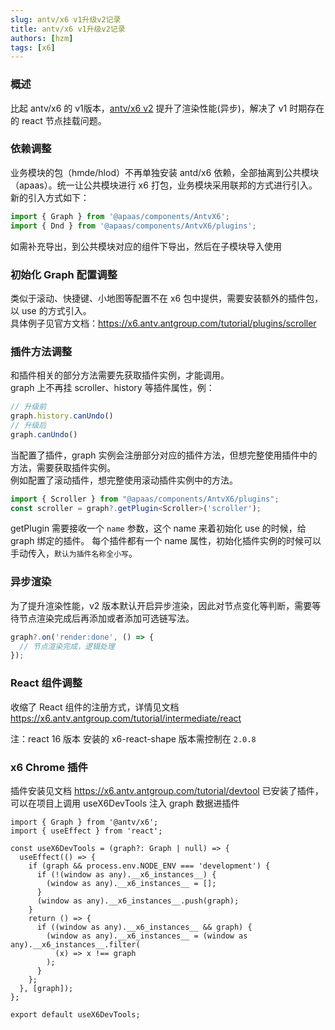```yaml
---
slug: antv/x6 v1升级v2记录
title: antv/x6 v1升级v2记录
authors: [hzm]
tags: [x6]
---
```


### 概述
比起 antv/x6 的 v1版本，[antv/x6 v2](https://x6.antv.antgroup.com/) 提升了渲染性能(异步)，解决了 v1 时期存在的 react 节点挂载问题。

### 依赖调整

业务模块的包（hmde/hlod）不再单独安装 antd/x6 依赖，全部抽离到公共模块（apaas）。统一让公共模块进行 x6 打包，业务模块采用联邦的方式进行引入。  
新的引入方式如下：

```ts
import { Graph } from '@apaas/components/AntvX6';
import { Dnd } from '@apaas/components/AntvX6/plugins';
```
如需补充导出，到公共模块对应的组件下导出，然后在子模块导入使用

<!--truncate-->

### 初始化 Graph 配置调整
类似于滚动、快捷键、小地图等配置不在 x6 包中提供，需要安装额外的插件包，以 use 的方式引入。  
具体例子见官方文档：https://x6.antv.antgroup.com/tutorial/plugins/scroller

### 插件方法调整
和插件相关的部分方法需要先获取插件实例，才能调用。  
graph 上不再挂 scroller、history 等插件属性，例：  
```ts
// 升级前
graph.history.canUndo()
// 升级后
graph.canUndo()
```
当配置了插件，graph 实例会注册部分对应的插件方法，但想完整使用插件中的方法，需要获取插件实例。  
例如配置了滚动插件，想完整使用滚动插件实例中的方法。
```ts
import { Scroller } from "@apaas/components/AntvX6/plugins";
const scroller = graph?.getPlugin<Scroller>('scroller');
```
getPlugin 需要接收一个 `name` 参数，这个 name 来着初始化 use 的时候，给 graph 绑定的插件。
每个插件都有一个 name 属性，初始化插件实例的时候可以手动传入，`默认为插件名称全小写`。

### 异步渲染
为了提升渲染性能，v2 版本默认开启异步渲染，因此对节点变化等判断，需要等待节点渲染完成后再添加或者添加可选链写法。
```ts
graph?.on('render:done', () => {
  // 节点渲染完成，逻辑处理
});
```

### React 组件调整
收缩了 React 组件的注册方式，详情见文档 https://x6.antv.antgroup.com/tutorial/intermediate/react

注：react 16 版本 安装的 x6-react-shape 版本需控制在 `2.0.8`

### x6 Chrome 插件
插件安装见文档 https://x6.antv.antgroup.com/tutorial/devtool
已安装了插件，可以在项目上调用 useX6DevTools 注入 graph 数据进插件

```tsx
import { Graph } from '@antv/x6';
import { useEffect } from 'react';

const useX6DevTools = (graph?: Graph | null) => {
  useEffect(() => {
    if (graph && process.env.NODE_ENV === 'development') {
      if (!(window as any).__x6_instances__) {
        (window as any).__x6_instances__ = [];
      }
      (window as any).__x6_instances__.push(graph);
    }
    return () => {
      if ((window as any).__x6_instances__ && graph) {
        (window as any).__x6_instances__ = (window as any).__x6_instances__.filter(
          (x) => x !== graph
        );
      }
    };
  }, [graph]);
};

export default useX6DevTools;
```

<comment/>
